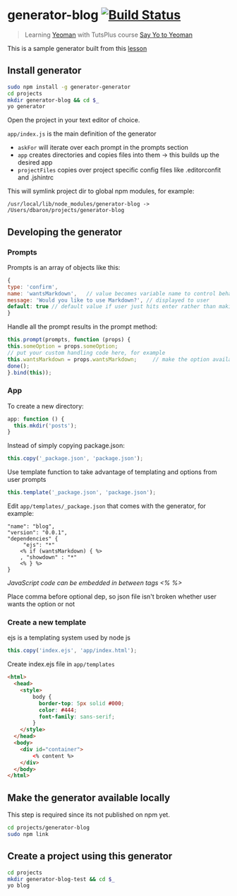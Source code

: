 # generator-blog [![Build Status](https://secure.travis-ci.org/danielabar/generator-blog.png?branch=master)](https://travis-ci.org/danielabar/generator-blog)

> Learning [Yeoman](http://yeoman.io) with TutsPlus course [Say Yo to Yeoman](https://courses.tutsplus.com/courses/say-yo-to-yeoman)

This is a sample generator built from this [lesson](https://courses.tutsplus.com/courses/say-yo-to-yeoman/lessons/generators)

## Install generator

  ```bash
  sudo npm install -g generator-generator
  cd projects
  mkdir generator-blog && cd $_
  yo generator
  ```

Open the project in your text editor of choice.

`app/index.js` is the main definition of the generator

* `askFor` will iterate over each prompt in the prompts section
* `app` creates directories and copies files into them -> this builds up the desired app
* `projectFiles` copies over project specific config files like .editorconfit and .jshintrc


This will symlink project dir to global npm modules, for example:

  ```
  /usr/local/lib/node_modules/generator-blog -> /Users/dbaron/projects/generator-blog
  ```

## Developing the generator

### Prompts

Prompts is an array of objects like this:

  ```javascript
  {
  type: 'confirm',
  name: 'wantsMarkdown',   // value becomes variable name to control behaviour
  message: 'Would you like to use Markdown?', // displayed to user
  default: true // default value if user just hits enter rather than making explicit selection
  }
  ```

Handle all the prompt results in the prompt method:

  ```javascript
  this.prompt(prompts, function (props) {
  this.someOption = props.someOption;
  // put your custom handling code here, for example
  this.wantsMarkdown = props.wantsMarkdown;     // make the option available to scope of ENTIRE generator
  done();
  }.bind(this));
  ```

### App

To create a new directory:

  ```javascript
  app: function () {
    this.mkdir('posts');
  }
  ```

Instead of simply copying package.json:

  ```javascript
  this.copy('_package.json', 'package.json');
  ```

Use template function to take advantage of templating and options from user prompts

  ```javascript
  this.template('_package.json', 'package.json');
  ```

Edit `app/templates/_package.json` that comes with the generator, for example:

  ```
  "name": "blog",
  "version": "0.0.1",
  "dependencies" {
       "ejs": "*"
      <% if (wantsMarkdown) { %>
      , "showdown" : "*"
      <% } %>
  }
  ```

_JavaScript code can be embedded in between tags <% %>_

Place comma before optional dep, so json file isn't broken whether user wants the option or not

### Create a new template
ejs is a templating system used by node js

  ```javascript
  this.copy('index.ejs', 'app/index.html');
  ```

Create index.ejs file in `app/templates`

  ```html
  <html>
    <head>
      <style>
          body {
            border-top: 5px solid #000;
            color: #444;
            font-family: sans-serif;
          }
      </style>
    </head>
    <body>
      <div id="container">
          <% content %>
      </div>
    </body>
  </html>
  ```

## Make the generator available locally

This step is required since its not published on npm yet.

  ```bash
  cd projects/generator-blog
  sudo npm link
  ```

## Create a project using this generator

  ```bash
  cd projects
  mkdir generator-blog-test && cd $_
  yo blog
  ```